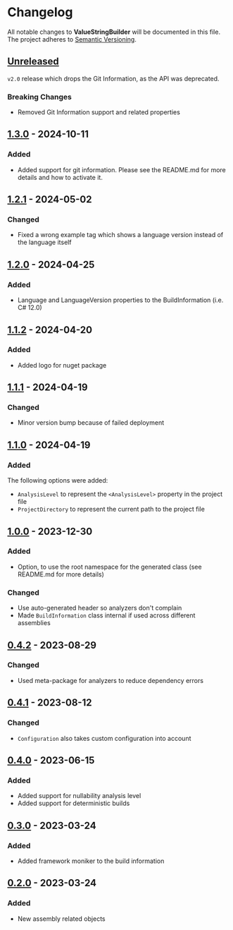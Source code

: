 # Changelog

All notable changes to **ValueStringBuilder** will be documented in this file. The project adheres to [Semantic Versioning](https://semver.org/spec/v2.0.0.html).

<!-- The format is based on [Keep a Changelog](https://keepachangelog.com/en/1.0.0/) -->

## [Unreleased]

`v2.0` release which drops the Git Information, as the API was deprecated.

### Breaking Changes
- Removed Git Information support and related properties

## [1.3.0] - 2024-10-11

### Added

- Added support for git information. Please see the README.md for more details and how to activate it.

## [1.2.1] - 2024-05-02

### Changed

- Fixed a wrong example tag which shows a language version instead of the language itself

## [1.2.0] - 2024-04-25

### Added

- Language and LanguageVersion properties to the BuildInformation (i.e. C# 12.0)

## [1.1.2] - 2024-04-20

### Added

- Added logo for nuget package

## [1.1.1] - 2024-04-19

### Changed

- Minor version bump because of failed deployment

## [1.1.0] - 2024-04-19

### Added

The following options were added:

- `AnalysisLevel` to represent the `<AnalysisLevel>` property in the project file
- `ProjectDirectory` to represent the current path to the project file

## [1.0.0] - 2023-12-30

### Added

- Option, to use the root namespace for the generated class (see README.md for more details)

### Changed

- Use auto-generated header so analyzers don't complain
- Made `BuildInformation` class internal if used across different assemblies

## [0.4.2] - 2023-08-29

### Changed

- Used meta-package for analyzers to reduce dependency errors

## [0.4.1] - 2023-08-12

### Changed

- `Configuration` also takes custom configuration into account

## [0.4.0] - 2023-06-15

### Added

- Added support for nullability analysis level
- Added support for deterministic builds

## [0.3.0] - 2023-03-24

### Added

- Added framework moniker to the build information

## [0.2.0] - 2023-03-24

### Added

- New assembly related objects

[unreleased]: https://github.com/linkdotnet/BuildInformation/compare/1.3.0...HEAD
[1.3.0]: https://github.com/linkdotnet/BuildInformation/compare/1.2.1...1.3.0
[1.2.1]: https://github.com/linkdotnet/BuildInformation/compare/1.2.0...1.2.1
[1.2.0]: https://github.com/linkdotnet/BuildInformation/compare/1.1.2...1.2.0
[1.1.2]: https://github.com/linkdotnet/BuildInformation/compare/1.1.1...1.1.2
[1.1.1]: https://github.com/linkdotnet/BuildInformation/compare/1.1.0...1.1.1
[1.1.0]: https://github.com/linkdotnet/BuildInformation/compare/1.0.0...1.1.0
[1.0.0]: https://github.com/linkdotnet/BuildInformation/compare/0.4.2...1.0.0
[0.4.2]: https://github.com/linkdotnet/BuildInformation/compare/0.4.1...0.4.2
[0.4.1]: https://github.com/linkdotnet/BuildInformation/compare/0.4.0...0.4.1
[0.4.0]: https://github.com/linkdotnet/BuildInformation/compare/0.3.0...0.4.0
[0.3.0]: https://github.com/linkdotnet/BuildInformation/compare/0.2.0...0.3.0
[0.2.0]: https://github.com/linkdotnet/BuildInformation/compare/9866bfb38171ce0b36aae085d07d15f6e2bc6ff3...0.2.0
